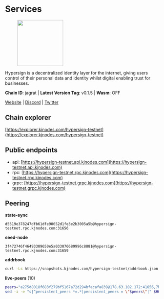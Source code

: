 # Services

<figure><img src="https://raw.githubusercontent.com/kj89/testnet_manuals/main/pingpub/logos/hypersign.png" width="150" alt=""><figcaption></figcaption></figure>

Hypersign is a decentralized identity layer for the internet, giving  users control of their personal data and identity whilst digital  enabling trust for businesses.

**Chain ID**: jagrat | **Latest Version Tag**: v0.1.5 | **Wasm**: OFF

[Website](https://hypersign.id) | [Discord](https://discord.gg/DmuUjMrHVw) | [Twitter](https://twitter.com/hypersignchain)


## Chain explorer
[https://explorer.kjnodes.com/hypersign-testnet](https://explorer.kjnodes.com/hypersign-testnet)

## Public endpoints

* api: [https://hypersign-testnet.api.kjnodes.com](https://hypersign-testnet.api.kjnodes.com)
* rpc: [https://hypersign-testnet.rpc.kjnodes.com](https://hypersign-testnet.rpc.kjnodes.com)
* grpc: [https://hypersign-testnet.grpc.kjnodes.com](https://hypersign-testnet.grpc.kjnodes.com)

## Peering

**state-sync**

```text
d5519e378247dfb61dfe90652d1fe3e2b3005a5b@hypersign-testnet.rpc.kjnodes.com:31656
```

**seed-node**

```text
3f472746f46493309650e5a033076689996c8881@hypersign-testnet.rpc.kjnodes.com:31659
```

**addrbook**
```bash
curl -Ls https://snapshots.kjnodes.com/hypersign-testnet/addrbook.json > $HOME/.hid-node/config/addrbook.json
```

**live-peers** (10)
```bash
peers="a275d8018f683f279bf5167a72d294bfacafa839@178.63.102.172:41656,7b67ef0b793f09bc1bc76d29aa1503aab8a224ad@88.99.161.162:15656,d5519e378247dfb61dfe90652d1fe3e2b3005a5b@65.109.68.190:31656,d72875380d7b0b68f071623996bd5a86b7491287@116.202.227.117:31656,23eff008c88dcc60ef9a71f2fb469c472679c35e@136.243.88.91:5040,5e4fc955b23ab00f6a07cb6d56e89aafac0c85ff@167.86.85.122:26656,620478e35ba6740f0afb2a0dd6ca9b34765bc60e@65.109.30.12:60856,c1b6d86f46eab9d0aa2e4399cddb9cf05d13621a@65.108.206.118:60556,d92268c246e02a54103f7098b901b876c88f006e@5.161.130.108:26656,610843eda2f0388cb8e75917e8c1f63350bd3bd1@154.26.131.130:16656"
sed -i -e "s|^persistent_peers *=.*|persistent_peers = \"$peers\"|" $HOME/.hid-node/config/config.toml
```

